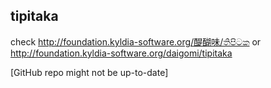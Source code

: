tipitaka
--------

check http://foundation.kyldia-software.org/醍醐味/තිපිටක
or http://foundation.kyldia-software.org/daigomi/tipitaka

[GitHub repo might not be up-to-date]
